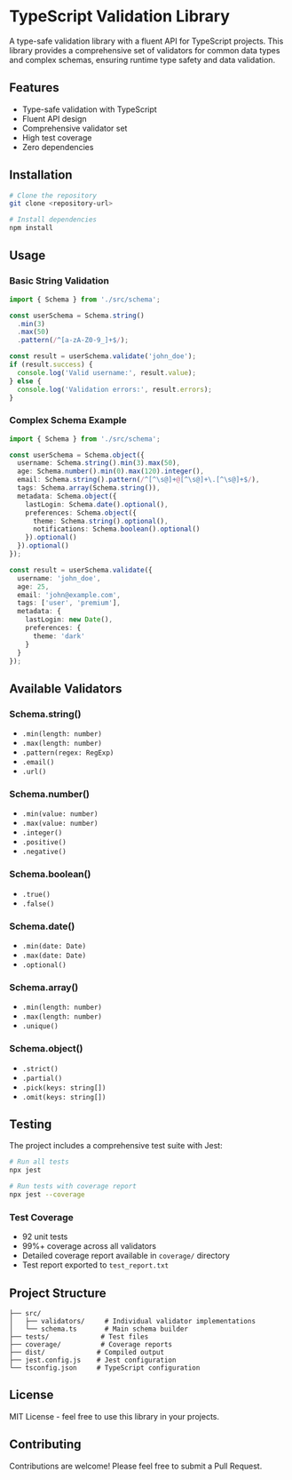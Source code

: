 # TypeScript Validation Library

A type-safe validation library with a fluent API for TypeScript projects. This library provides a comprehensive set of validators for common data types and complex schemas, ensuring runtime type safety and data validation.

## Features

- Type-safe validation with TypeScript
- Fluent API design
- Comprehensive validator set
- High test coverage
- Zero dependencies

## Installation

```bash
# Clone the repository
git clone <repository-url>

# Install dependencies
npm install
```

## Usage

### Basic String Validation

```typescript
import { Schema } from './src/schema';

const userSchema = Schema.string()
  .min(3)
  .max(50)
  .pattern(/^[a-zA-Z0-9_]+$/);

const result = userSchema.validate('john_doe');
if (result.success) {
  console.log('Valid username:', result.value);
} else {
  console.log('Validation errors:', result.errors);
}
```

### Complex Schema Example

```typescript
import { Schema } from './src/schema';

const userSchema = Schema.object({
  username: Schema.string().min(3).max(50),
  age: Schema.number().min(0).max(120).integer(),
  email: Schema.string().pattern(/^[^\s@]+@[^\s@]+\.[^\s@]+$/),
  tags: Schema.array(Schema.string()),
  metadata: Schema.object({
    lastLogin: Schema.date().optional(),
    preferences: Schema.object({
      theme: Schema.string().optional(),
      notifications: Schema.boolean().optional()
    }).optional()
  }).optional()
});

const result = userSchema.validate({
  username: 'john_doe',
  age: 25,
  email: 'john@example.com',
  tags: ['user', 'premium'],
  metadata: {
    lastLogin: new Date(),
    preferences: {
      theme: 'dark'
    }
  }
});
```

## Available Validators

### Schema.string()
- `.min(length: number)`
- `.max(length: number)`
- `.pattern(regex: RegExp)`
- `.email()`
- `.url()`

### Schema.number()
- `.min(value: number)`
- `.max(value: number)`
- `.integer()`
- `.positive()`
- `.negative()`

### Schema.boolean()
- `.true()`
- `.false()`

### Schema.date()
- `.min(date: Date)`
- `.max(date: Date)`
- `.optional()`

### Schema.array()
- `.min(length: number)`
- `.max(length: number)`
- `.unique()`

### Schema.object()
- `.strict()`
- `.partial()`
- `.pick(keys: string[])`
- `.omit(keys: string[])`

## Testing

The project includes a comprehensive test suite with Jest:

```bash
# Run all tests
npx jest

# Run tests with coverage report
npx jest --coverage
```

### Test Coverage

- 92 unit tests
- 99%+ coverage across all validators
- Detailed coverage report available in `coverage/` directory
- Test report exported to `test_report.txt`

## Project Structure

```
├── src/
│   ├── validators/     # Individual validator implementations
│   └── schema.ts       # Main schema builder
├── tests/             # Test files
├── coverage/          # Coverage reports
├── dist/             # Compiled output
├── jest.config.js    # Jest configuration
└── tsconfig.json     # TypeScript configuration
```

## License

MIT License - feel free to use this library in your projects.

## Contributing

Contributions are welcome! Please feel free to submit a Pull Request. 